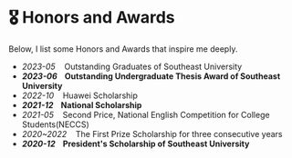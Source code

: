 # 🎖 Honors and Awards

Below, I list some Honors and Awards that inspire me deeply.

- *2023-05* &nbsp;&nbsp; Outstanding Graduates of Southeast University
- ***2023-06* &nbsp;&nbsp; Outstanding Undergraduate Thesis Award of Southeast University**
- *2022-10* &nbsp;&nbsp; Huawei Scholarship
- ***2021-12* &nbsp;&nbsp; National Scholarship**
- *2021-05* &nbsp;&nbsp; Second Price, National English Competition for College Students(NECCS)
- *2020~2022* &nbsp;&nbsp; The First Prize Scholarship for three consecutive years
- ***2020-12* &nbsp;&nbsp; President's Scholarship of Southeast University**

